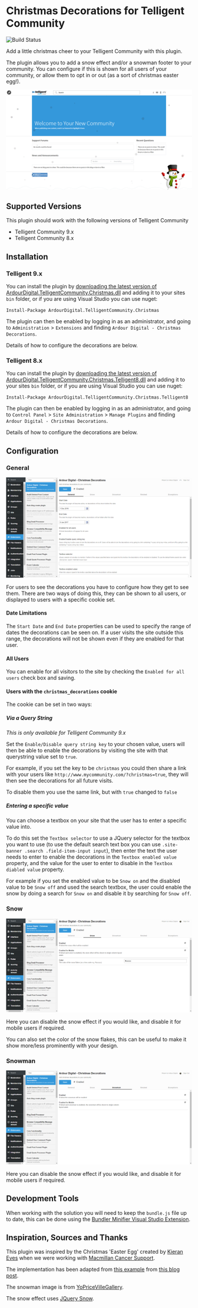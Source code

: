 # Christmas Decorations for Telligent Community

![Build Status](https://ardourdigital.visualstudio.com/_apis/public/build/definitions/8b5ba8e6-4059-46da-8ac1-e2bcf922c889/6/badge)

Add a little christmas cheer to your Telligent Community with this plugin.

The plugin allows you to add a snow effect and/or a snowman footer to your community. You can configure if this is shown for all users of your community, or allow them to opt in or out (as a sort of christmas easter egg!).

![Example of the decorations](https://raw.githubusercontent.com/ArdourDigital/ArdourDigital.TelligentCommunity.Christmas/master/Assets/example.PNG)

## Supported Versions
This plugin should work with the following versions of Telligent Community
- Telligent Community 9.x
- Telligent Community 8.x

## Installation

### Telligent 9.x

You can install the plugin by [downloading the latest version of ArdourDigital.TelligentCommunity.Christmas.dll](https://github.com/ArdourDigital/ArdourDigital.TelligentCommunity.Christmas/releases/latest) and adding it to your sites `bin` folder, or if you are using Visual Studio you can use nuget:

```
Install-Package ArdourDigital.TelligentCommunity.Christmas
```

The plugin can then be enabled by logging in as an administrator, and going to `Administration` > `Extensions` and finding `Ardour Digital - Christmas Decorations`. 

Details of how to configure the decorations are below.

### Telligent 8.x

You can install the plugin by [downloading the latest version of ArdourDigital.TelligentCommunity.Christmas.Telligent8.dll](https://github.com/ArdourDigital/ArdourDigital.TelligentCommunity.Christmas/releases/latest) and adding it to your sites `bin` folder, or if you are using Visual Studio you can use nuget:

```
Install-Package ArdourDigital.TelligentCommunity.Christmas.Telligent8
```

The plugin can then be enabled by logging in as an administrator, and going to `Control Panel` > `Site Administration` > `Manage Plugins` and finding `Ardour Digital - Christmas Decorations`. 

Details of how to configure the decorations are below.

## Configuration

### General

![General Configuration Options](https://raw.githubusercontent.com/ArdourDigital/ArdourDigital.TelligentCommunity.Christmas/master/Assets/general-configuration.PNG)

For users to see the decorations you have to configure how they get to see them. There are two ways of doing this, they can be shown to all users, or displayed to users with a specific cookie set.

#### Date Limitations

The `Start Date` and `End Date` properties can be used to specify the range of dates the decorations can be seen on. If a user visits the site outside this range, the decorations will not be shown even if they are enabled for that user.

#### All Users

You can enable for all visitors to the site by checking the `Enabled for all users` check box and saving.

#### Users with the `christmas_decorations` cookie

The cookie can be set in two ways:

##### Via a Query String

*This is only available for Telligent Community 9.x*

Set the `Enable/Disable query string key` to your chosen value, users will then be able to enable the decorations by visiting the site with that querystring value set to `true`.

For example, if you set the key to be `christmas` you could then share a link with your users like `http://www.mycommunity.com/?christmas=true`, they will then see the decorations for all future visits.

To disable them you use the same link, but with `true` changed to `false`

##### Entering a specific value

You can choose a textbox on your site that the user has to enter a specific value into.

To do this set the `Textbox selector` to use a JQuery selector for the textbox you want to use (to use the default search text box you can use `.site-banner .search .field-item-input input`), then enter the text the user needs to enter to enable the decorations in the `Textbox enabled value` property, and the value for the user to enter to disable in the `Textbox diabled value` property.

For example if you set the enabled value to be `Snow on` and the disabled value to be `Snow off` and used the search textbox, the user could enable the snow by doing a search for `Snow on` and disable it by searching for `Snow off`.

### Snow

![Snow Configuration Options](https://raw.githubusercontent.com/ArdourDigital/ArdourDigital.TelligentCommunity.Christmas/master/Assets/snow-configuration.PNG)

Here you can disable the snow effect if you would like, and disable it for mobile users if required.

You can also set the color of the snow flakes, this can be useful to make it show more/less prominently with your design.

### Snowman

![Snow Configuration Options](https://raw.githubusercontent.com/ArdourDigital/ArdourDigital.TelligentCommunity.Christmas/master/Assets/snowman-configuration.PNG)

Here you can disable the snow effect if you would like, and disable it for mobile users if required.

## Development Tools

When working with the solution you will need to keep the `bundle.js` file up to date, this can be done using the [Bundler Minifier Visual Studio Extension](https://marketplace.visualstudio.com/items?itemName=MadsKristensen.BundlerMinifier).

## Inspiration, Sources and Thanks

This plugin was inspired by the Christmas 'Easter Egg' created by [Kieran Eves](https://twitter.com/Krensieave) when we were working with [Macmillan Cancer Support](https://community.macmillan.org.uk).

The implementation has been adapted from [this example](http://jsfiddle.net/nsdRR/) from [this blog post](https://www.madebymagnitude.com/blog/7-ideas-to-spice-up-your-website-this-christmas/).

The snowman image is from [YoPriceVilleGallery](http://gallery.yopriceville.com/Free-Clipart-Pictures/Christmas-PNG/Transparent_Snowman_with_Green_Scarf_Clipart).

The snow effect uses [JQuery Snow](http://workshop.rs/2012/01/jquery-snow-falling-plugin/).